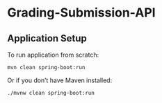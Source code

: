 # Grading-Submission-API

## Application Setup
To run application from scratch:
```
mvn clean spring-boot:run
```
Or if you don’t have Maven installed:
```
./mvnw clean spring-boot:run
```
